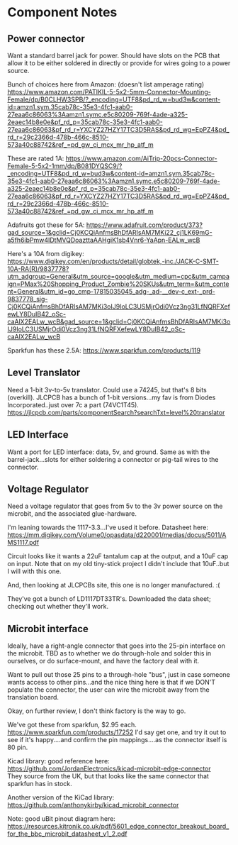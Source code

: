 # Component Notes

## Power connector

Want a standard barrel jack for power.  Should have slots on the PCB that allow it to be either soldered in directly or provide for wires going to a power source.

Bunch of choices here from Amazon:
(doesn't list amperage rating)
https://www.amazon.com/PATIKIL-5-5x2-5mm-Connector-Mounting-Female/dp/B0CLHW3SPB/?_encoding=UTF8&pd_rd_w=bud3w&content-id=amzn1.sym.35cab78c-35e3-4fc1-aab0-27eaa6c86063%3Aamzn1.symc.e5c80209-769f-4ade-a325-2eaec14b8e0e&pf_rd_p=35cab78c-35e3-4fc1-aab0-27eaa6c86063&pf_rd_r=YXCYZ27HZY17TC3D5RAS&pd_rd_wg=EpPZ4&pd_rd_r=29c2366d-478b-466c-8510-573a40c88742&ref_=pd_gw_ci_mcx_mr_hp_atf_m

These are rated 1A:
https://www.amazon.com/AiTrip-20pcs-Connector-Female-5-5x2-1mm/dp/B081DYQSC9/?_encoding=UTF8&pd_rd_w=bud3w&content-id=amzn1.sym.35cab78c-35e3-4fc1-aab0-27eaa6c86063%3Aamzn1.symc.e5c80209-769f-4ade-a325-2eaec14b8e0e&pf_rd_p=35cab78c-35e3-4fc1-aab0-27eaa6c86063&pf_rd_r=YXCYZ27HZY17TC3D5RAS&pd_rd_wg=EpPZ4&pd_rd_r=29c2366d-478b-466c-8510-573a40c88742&ref_=pd_gw_ci_mcx_mr_hp_atf_m

Adafruits got these for 5A:
https://www.adafruit.com/product/373?gad_source=1&gclid=Cj0KCQiAnfmsBhDfARIsAM7MKi22_cj1LK69mG-a5fh6ibPmw4IDtMVQDoazttaAAHgiK1sb4Vnr6-YaApn-EALw_wcB

Here's a 10A from digikey:
https://www.digikey.com/en/products/detail/globtek,-inc./JACK-C-SMT-10A-RA(R)/9837778?utm_adgroup=General&utm_source=google&utm_medium=cpc&utm_campaign=PMax%20Shopping_Product_Zombie%20SKUs&utm_term=&utm_content=General&utm_id=go_cmp-17815035045_adg-_ad-__dev-c_ext-_prd-9837778_sig-Cj0KCQiAnfmsBhDfARIsAM7MKi3oIJ9IoLC3USMjrOdi0Vcz3ng31LfNQRFXefewLY8DuIB42_oSc-caAlX2EALw_wcB&gad_source=1&gclid=Cj0KCQiAnfmsBhDfARIsAM7MKi3oIJ9IoLC3USMjrOdi0Vcz3ng31LfNQRFXefewLY8DuIB42_oSc-caAlX2EALw_wcB

Sparkfun has these 2.5A:
https://www.sparkfun.com/products/119

## Level Translator
Need a 1-bit 3v-to-5v translator.  Could use a 74245, but that's 8 bits (overkill).  JLCPCB has a bunch of 1-bit versions...my fav is from Diodes Incorporated..just over 7c a part (74VC1T45).  
https://jlcpcb.com/parts/componentSearch?searchTxt=level%20translator



## LED Interface
Want a port for LED interface:  data, 5v, and ground.  Same as with the barrel-jack...slots for either soldering a connector or pig-tail wires to the connector.

## Voltage Regulator
Need a voltage regulator that goes from 5v to the 3v power source on the microbit, and the associated glue-hardware.

I'm leaning towards the 1117-3.3...I've used it before.  Datasheet here:
https://mm.digikey.com/Volume0/opasdata/d220001/medias/docus/5011/AMS1117.pdf

Circuit looks like it wants a 22uF tantalum cap at the output, and a 10uF cap on input.  Note that on my old tiny-stick project I didn't include that 10uF..but I will with this one.

And, then looking at JLCPCBs site, this one is no longer manufactured.  :(

They've got a bunch of LD1117DT33TR's.  Downloaded the data sheet; checking out whether they'll work.


## Microbit interface
Ideally, have a right-angle connector that goes into the 25-pin interface on the microbit.  TBD as to whether we do through-hole and solder this in ourselves, or do surface-mount, and have the factory deal with it.

Want to pull out those 25 pins to a through-hole "bus", just in case someone wants access to other pins...and the nice thing here is that if we DON'T populate the connector, the user can wire the microbit away from the translation board.

Okay, on further review, I don't think factory is the way to go.

We've got these from sparkfun, $2.95 each.
https://www.sparkfun.com/products/17252
I'd say get one, and try it out to see if it's happy....and confirm the pin mappings....as the connector itself is 80 pin.

Kicad library:  good reference here:  https://github.com/JordanElectronics/kicad-microbit-edge-connector  
They source from the UK, but that looks like the same connector that sparkfun has in stock.

Another version of the KiCad library:
https://github.com/anthonykirby/kicad_microbit_connector

Note:  good uBit pinout diagram here:
https://resources.kitronik.co.uk/pdf/5601_edge_connector_breakout_board_for_the_bbc_microbit_datasheet_v1_2.pdf





